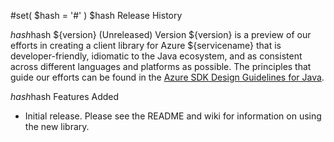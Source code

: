 #set( $hash = '#' )
$hash Release History

$hash$hash ${version} (Unreleased)
Version ${version} is a preview of our efforts in creating a client library for Azure ${servicename} that is
developer-friendly, idiomatic to the Java ecosystem, and as consistent across different languages and platforms as
possible. The principles that guide our efforts can be found in the
[Azure SDK Design Guidelines for Java](https://azure.github.io/azure-sdk/java_introduction.html).

$hash$hash Features Added
- Initial release. Please see the README and wiki for information on using the new library.
